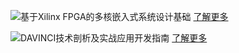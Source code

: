 <!-- # 著作 -->

![基于Xilinx FPGA的多核嵌入式系统设计基础](/images/achieve/a_books_1.png)
[了解更多](http://item.jd.com/10695535.html#comment)

![DAVINCI技术剖析及实战应用开发指南](/images/achieve/a_books_2.png)
[了解更多](http://baike.baidu.com/link?url=maaaa8mndO4NOaRhk31pYvDNg9wm6fklu5eY5x42RN3YKvi-J96ZaFeOov8xiangy61cs_oGoce9_krc_4H7K_)
